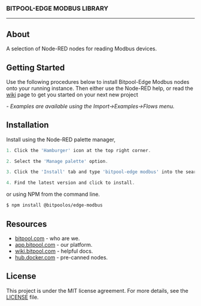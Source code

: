 <h3>BITPOOL-EDGE MODBUS LIBRARY</h3>


---

## About

A selection of Node-RED nodes for reading Modbus devices.


## Getting Started 

Use the following procedures below to install Bitpool-Edge Modbus nodes onto your running instance. Then either use the Node-RED help, or read the [wiki](https://wiki.bitpool.com/en/edge/apps/bitpool-edge/nr-modbus) page to get you started on your next new project

*- Examples are available using the Import->Examples->Flows menu.*

## Installation

Install using the Node-RED palette manager,


```javascript
1. Click the 'Hamburger' icon at the top right corner.

2. Select the 'Manage palette' option.

3. Click the 'Install' tab and type 'bitpool-edge modbus' into the search field.

4. Find the latest version and click to install.
```

or using NPM from the command line.

```bash
$ npm install @bitpoolos/edge-modbus
```

## Resources
- [bitpool.com](https://www.bitpool.com/) - who are we.
- [app.bitpool.com](https://app.bitpool.com/) - our platform.
- [wiki.bitpool.com](https://wiki.bitpool.com/) - helpful docs.
- [hub.docker.com](https://hub.docker.com/r/bitpoolos/bitpool-edge) - pre-canned nodes.

## License

This project is under the MIT license agreement. For more details, see the [LICENSE](LICENSE.txt) file.



